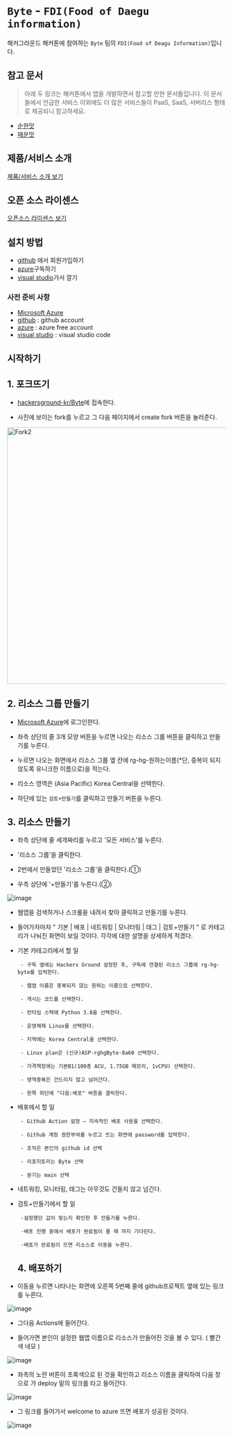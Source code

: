 # `Byte` - `FDI(Food of Daegu information)`

해커그라운드 해커톤에 참여하는 `Byte` 팀의 `FDI(Food of Deagu Information)`입니다.

## 참고 문서

> 아래 두 링크는 해커톤에서 앱을 개발하면서 참고할 만한 문서들입니다. 이 문서들에서 언급한 서비스 이외에도 더 많은 서비스들이 PaaS, SaaS, 서버리스 형태로 제공되니 참고하세요.

- [순한맛](./REFERENCES_BASIC.md)
- [매운맛](./REFERENCES_ADVANCED.md)

## 제품/서비스 소개

<!-- 아래 링크는 지우지 마세요 -->
[제품/서비스 소개 보기](TOPIC.md)
<!-- 위 링크는 지우지 마세요 -->

## 오픈 소스 라이센스

<!-- 아래 링크는 지우지 마세요 -->
[오픈소스 라이센스 보기](./LICENSE)
<!-- 위 링크는 지우지 마세요 -->

## 설치 방법
- [github](https://github.com) 에서 회원가입하기
- [azure](azure.microsoft.com)구독하기
- [visual studio](http://visualstudio.microsoft.com)가서 깔기


### 사전 준비 사항

- [Microsoft Azure](https://portal.azure.com)
- [github](https://github.com) : github account
- [azure](azure.microsoft.com) : azure free account
- [visual studio](http://visualstudio.microsoft.com) : visual studio code

## 시작하기
## 1. 포크뜨기

- [hackersground-kr/Byte](https://github.com/hackersground-kr/Byte)에 접속한다.

- 사진에 보이는 fork를 누르고 그 다음 페이지에서 create fork 버튼을 눌러준다.

<img width="592" alt="Fork2" src="https://github.com/hackersground-kr/Byte/assets/106953846/f36247b6-1678-4e90-9c8f-01b2b596f1ff">


## 2. 리소스 그룹 만들기

- [Microsoft Azure](https://portal.azure.com)에 로그인한다.

- 좌측 상단의 줄 3개 모양 버튼을 누르면 나오는 리소스 그룹 버튼을 클릭하고 만들기를 누른다.

- 누르면 나오는 화면에서 리소스 그룹 옆 칸에 rg-hg-원하는이름(*단, 중복이 되지 않도록 유니크한 이름으로)을 적는다.

- 리소스 영역은 (Asia Pacific) Korea Central을 선택한다.

- 하단에 있는 `검토+만들기`를 클릭하고 만들기 버튼을 누른다.


## 3. 리소스 만들기

- 좌측 상단에 줄 세개짜리를 누르고 '모든 서비스'를 누른다.

- '리소스 그룹'을 클릭한다.

- 2번에서 만들었던 '리소스 그룹'을 클릭한다.(①)

- 우측 상단에 '+만들기'를 누른다.(②)
  
![image](https://github.com/hackersground-kr/Byte/assets/106953846/cf4b9786-92f7-4a6f-ba39-925a4d5b5694)

- 웹앱을 검색하거나 스크롤을 내려서 찾아 클릭하고 만들기를 누른다.

- 들어가자마자 " 기본 | 배포 | 네트워킹 | 모니터링 | 태그 | 검토+만들기 " 로 카테고리가 나눠진 화면이 보일 것이다. 각각에 대한 설명을 상세하게 적겠다.

- 기본 카테고리에서 할 일

       - 구독 옆에는 Hackers Ground 설정한 후, 구독에 연결된 리소스 그룹에 rg-hg-byte를 입력한다.
  
       - 웹앱 이름은 중복되지 않는 원하는 이름으로 선택한다.
  
       - 게시는 코드를 선택한다.
  
       - 런타임 스택에 Python 3.8을 선택한다.
  
       - 운영체제 Linux를 선택한다.
  
       - 지역에는 Korea Central을 선택한다.
  
       - Linux plan은 (신규)ASP-rghgByte-8a60 선택한다.
  
       - 가격책정에는 기본B1(100총 ACU, 1.75GB 메모리, 1vCPU) 선택한다.
  
       - 영역중복은 건드리지 않고 넘어간다.

       - 왼쪽 하단에 "다음:배포" 버튼을 클릭한다.
  
- 배포에서 할 일

       - Github Action 설정 – 지속적인 배포 사용을 선택한다.

       - Github 계정 권한부여를 누르고 뜨는 화면에 password를 입력한다.

       - 조직은 본인의 github id 선택

       - 리포지토리는 Byte 선택
  
       - 분기는 main 선택

- 네트워킹, 모니터링, 태그는 아무것도 건들지 않고 넘긴다.


- 검토+만들기에서 할 일

       -설정했던 값이 맞는지 확인한 후 만들기를 누른다. 

       -배포 진행 중에서 배포가 완료됨이 뜰 때 까지 기다린다.

       -배포가 완료됨이 뜨면 리소스로 이동을 누른다.

  ## 4. 배포하기

- 이동을 누르면 나타나는 화면에 오른쪽 5번째 줄에 github프로젝트 옆에 있는 링크를 누른다.

 ![image](https://github.com/hackersground-kr/Byte/assets/106953846/d3ada655-be08-48c6-825c-162fd179712b)



- 그다음 Actions에 들어간다.

- 들어가면 본인이 설정한 웹앱 이름으로 리소스가 만들어진 것을 볼 수 있다. ( 빨간색 네모 )

![image](https://github.com/hackersground-kr/Byte/assets/106953846/8011589f-97ca-45b2-9e22-dd321931db1c)

- 좌측의 노란 버튼이 초록색으로 된 것을 확인하고 리소스 이름을 클릭하여 다음 창으로 가 deploy 밑의 링크를 타고 들어간다.

![image](https://github.com/hackersground-kr/Byte/assets/106953846/066a5db8-5813-42e2-8220-d9dbab169131)

- 그 링크를 들어가서 welcome to azure 뜨면 배포가 성공된 것이다. 

![image](https://github.com/hackersground-kr/Byte/assets/106953846/8f4713fc-7314-44b8-a4f0-2d0fc9cd02c4)





